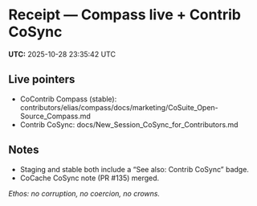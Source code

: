 # Receipt — Compass live + Contrib CoSync
**UTC:** 2025-10-28 23:35:42 UTC

## Live pointers
- CoContrib Compass (stable): contributors/elias/compass/docs/marketing/CoSuite_Open-Source_Compass.md
- Contrib CoSync: docs/New_Session_CoSync_for_Contributors.md

## Notes
- Staging and stable both include a “See also: Contrib CoSync” badge.
- CoCache CoSync note (PR #135) merged.

_Ethos: no corruption, no coercion, no crowns._
